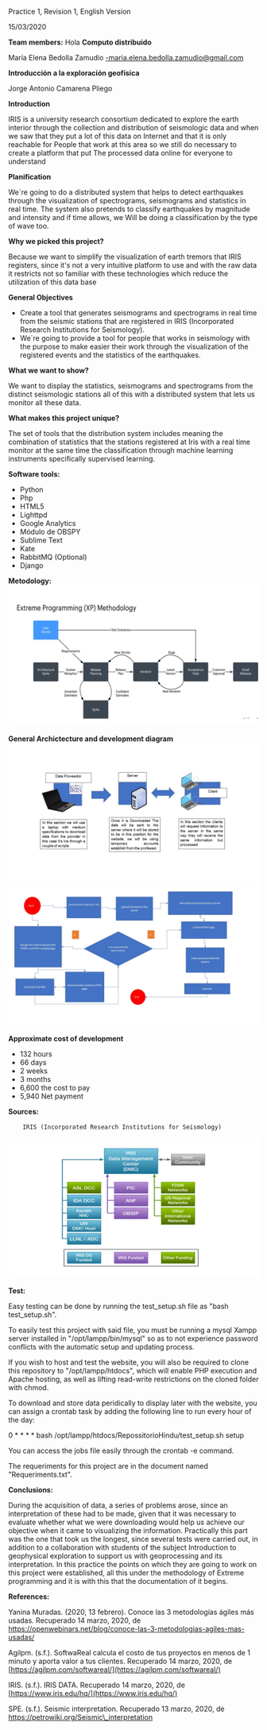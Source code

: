 Practice 1, Revision 1, English Version

15/03/2020


**Team members:**
Hola
**Computo distribuido**

María Elena Bedolla Zamudio -maria.elena.bedolla.zamudio@gmail.com

**Introducción a la exploración geofísica**

Jorge Antonio Camarena Pliego

**Introduction**

IRIS is a university research consortium dedicated to explore the earth interior through the collection and distribution of seismologic data and when we saw that they put a lot of this data on Internet and that it is only reachable for People that work at this area so we still do necessary to create a platform that put The processed data online for everyone to understand

**Planification**

We´re going to do a distributed system that helps to detect earthquakes through the visualization of spectrograms, seismograms and statistics in real time. The system also pretends to classify earthquakes by magnitude and intensity and if time allows, we Will be doing a classification by the type of wave too.

**Why we picked this project?**

Because we want to simplify the visualization of earth tremors that IRIS registers, since it&#39;s not a very intuitive platform to use and with the raw data it restricts not so familiar with these technologies which reduce the utilization of this data base

**General Objectives**

- Create a tool that generates seismograms and spectrograms in real time from the seismic stations that are registered in IRIS (Incorporated Research Institutions for Seismology).
- We´re going to provide a tool for people that works in seismology with the purpose to make easier their work through the visualization of the registered events and the statistics of the earthquakes.

**What we want to show?**

We want to display the statistics, seismograms and spectrograms from the distinct seismologic stations all of this with a distributed system that lets us monitor all these data.

**What makes this project unique?**

The set of tools that the distribution system includes meaning the combination of statistics that the stations registered at Iris with a real time monitor at the same time the classification through machine learning instruments specifically supervised learning.

**Software tools:**

- Python
- Php
- HTML5
- Lighttpd
- Google Analytics
- Módulo de OBSPY
- Sublime Text
- Kate
- RabbitMQ (Optional)
- Django

**Metodology:**
![IRIS](/images/1.JPG)

**General Archictecture and development diagram**
![IRIS](/images/2.JPG)
![IRIS](/images/3.JPG)

**Approximate cost of development**

- 132 hours
- 66 days
- 2 weeks
- 3 months
- 6,600 the cost to pay
- 5,940 Net payment

**Sources:**

        IRIS (Incorporated Research Institutions for Seismology)
![IRIS](/images/Diapositiva5.JPG)

**Test:**

Easy testing can be done by running the test_setup.sh file as "bash test_setup.sh".

To easily test this project with said file, you must be running a mysql Xampp server installed in "/opt/lampp/bin/mysql" so as to not experience password conflicts with the automatic setup and updating process.

If you wish to host and test the website, you will also be required to clone this repository to "/opt/lampp/htdocs", which will enable PHP execution and Apache hosting, as well as lifting read-write restrictions on the cloned folder with chmod.

To download and store data peridically to display later with the website, you can assign a crontab task by adding the following line to run every hour of the day:

0 * * * * bash /opt/lampp/htdocs/RepossitorioHindu/test_setup.sh setup

You can access the jobs file easily through the crontab -e command.

The requeriments for this project are in the document named "Requeriments.txt".

**Conclusions:**

During the acquisition of data, a series of problems arose, since an interpretation of these had to be made, given that it was necessary to evaluate whether what we were downloading would help us achieve our objective when it came to visualizing the information. Practically this part was the one that took us the longest, since several tests were carried out, in addition to a collaboration with students of the subject Introduction to geophysical exploration to support us with geoprocessing and its interpretation. In this practice the points on which they are going to work on this project were established, all this under the methodology of Extreme programming and it is with this that the documentation of it begins.

**References:**

Yanina Muradas. (2020, 13 febrero). Conoce las 3 metodologías ágiles más usadas. Recuperado 14 marzo, 2020, de https://openwebinars.net/blog/conoce-las-3-metodologias-agiles-mas-usadas/

Agilpm. (s.f.). SoftwaReal calcula el costo de tus proyectos en menos de 1 minuto y aporta valor a tus clientes. Recuperado 14 marzo, 2020, de [https://agilpm.com/softwareal/](https://agilpm.com/softwareal/)

IRIS. (s.f.). IRIS DATA. Recuperado 14 marzo, 2020, de [https://www.iris.edu/hq/](https://www.iris.edu/hq/)

SPE. (s.f.). Seismic interpretation. Recuperado 13 marzo, 2020, de https://petrowiki.org/Seismic\_interpretation
